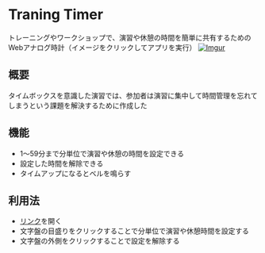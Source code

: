 
Traning Timer
====

トレーニングやワークショップで、演習や休憩の時間を簡単に共有するためのWebアナログ時計（イメージをクリックしてアプリを実行）
[![Imgur](https://i.imgur.com/803zVzh.png)](https://hirowada0923.github.io/training_timer/index.html)

## 概要
タイムボックスを意識した演習では、参加者は演習に集中して時間管理を忘れてしまうという課題を解決するために作成した

## 機能
- 1〜59分まで分単位で演習や休憩の時間を設定できる
- 設定した時間を解除できる
- タイムアップになるとベルを鳴らす

## 利用法
- [リンク](https://hirowada0923.github.io/training_timer/index.html)を開く
- 文字盤の目盛りをクリックすることで分単位で演習や休憩時間を設定する
- 文字盤の外側をクリックすることで設定を解除する
